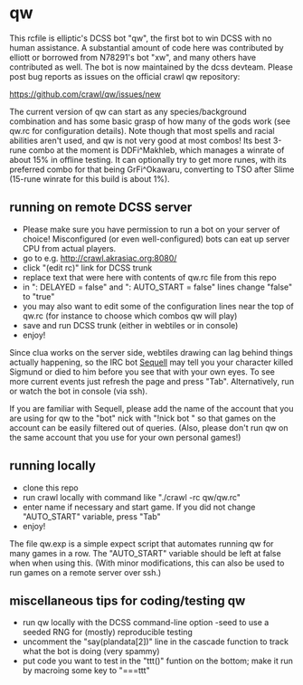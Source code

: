 # qw

This rcfile is elliptic's DCSS bot "qw", the first bot to win DCSS with no
human assistance. A substantial amount of code here was contributed by elliott
or borrowed from N78291's bot "xw", and many others have contributed as well.
The bot is now maintained by the dcss devteam. Please post bug reports as issues
on the official crawl qw repository:

https://github.com/crawl/qw/issues/new

The current version of qw can start as any species/background combination
and has some basic grasp of how many of the gods work (see qw.rc
for configuration details). Note though that most spells and racial
abilities aren't used, and qw is not very good at most combos! Its best
3-rune combo at the moment is DDFi^Makhleb, which manages a winrate of about
15% in offline testing. It can optionally try to get more runes, with its
preferred combo for that being GrFi^Okawaru, converting to TSO after Slime
(15-rune winrate for this build is about 1%).

## running on remote DCSS server
* Please make sure you have permission to run a bot on your server of choice!
  Misconfigured (or even well-configured) bots can eat up server CPU from
  actual players.
* go to e.g. http://crawl.akrasiac.org:8080/
* click "(edit rc)" link for DCSS trunk
* replace text that were here with contents of qw.rc file from this repo
* in ": DELAYED = false" and ": AUTO_START = false" lines change "false" to "true"
* you may also want to edit some of the configuration lines near the top
  of qw.rc (for instance to choose which combos qw will play)
* save and run DCSS trunk (either in webtiles or in console)
* enjoy!

Since clua works on the server side, webtiles drawing can lag behind things
actually happening, so the IRC bot [Sequell](https://github.com/greensnark/dcss_sequell) may tell you your character killed Sigmund or died to him before you see that with your own eyes. To see more current events just refresh the page and press "Tab". Alternatively, run or watch the bot in console (via ssh).

If you are familiar with Sequell, please add the name of the account that
you are using for qw to the "bot" nick with "!nick bot <accountname>" so
that games on the account can be easily filtered out of queries. (Also, please
don't run qw on the same account that you use for your own personal games!)

## running locally
* clone this repo
* run crawl locally with command like "./crawl -rc qw/qw.rc"
* enter name if necessary and start game. If you did not change "AUTO_START" variable, press "Tab"
* enjoy!

The file qw.exp is a simple expect script that automates running qw for many games in a row. The "AUTO_START" variable should be left at false when when using this. (With minor modifications, this can also be used to run games on a remote server over ssh.)

## miscellaneous tips for coding/testing qw
* run qw locally with the DCSS command-line option -seed <n> to use a seeded RNG for (mostly) reproducible testing
* uncomment the "say(plandata[2])" line in the cascade function to track what the bot is doing (very spammy)
* put code you want to test in the "ttt()" funtion on the bottom; make it run by macroing some key to "===ttt"

